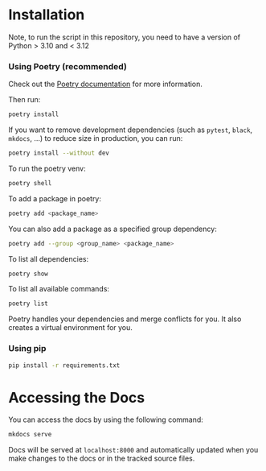 # Installation


Note, to run the script in this repository, you need to have a version of Python > 3.10 and < 3.12


### Using **Poetry** (recommended)
Check out the [Poetry documentation](https://python-poetry.org/docs/) for more information.

Then run:
```bash
poetry install
```

If you want to remove development dependencies (such as `pytest`, `black`, `mkdocs`, ...) to reduce size in production, you can run:

```bash
poetry install --without dev
```

To run the poetry venv:
```bash
poetry shell
```
To add a package in poetry:    
```bash
poetry add <package_name>
```
You can also add a package as a specified group dependency:
```bash
poetry add --group <group_name> <package_name>
```

To list all dependencies:
```bash
poetry show
```

To list all available commands:
```bash
poetry list
```

Poetry handles your dependencies and merge conflicts for you. It also creates a virtual environment for you.


### Using **pip**

```bash
pip install -r requirements.txt
```


# Accessing the Docs
You can access the docs by using the following command:
```bash
mkdocs serve
```
Docs will be served at `localhost:8000` and automatically updated when you make changes to the docs or in the tracked source files.
